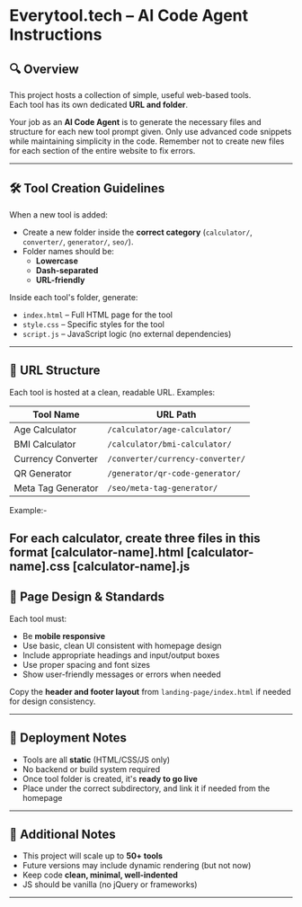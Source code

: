# Everytool.tech – AI Code Agent Instructions

## 🔍 Overview

This project hosts a collection of simple, useful web-based tools.  
Each tool has its own dedicated **URL and folder**.

Your job as an **AI Code Agent** is to generate the necessary files and structure for each new tool prompt given. Only use advanced code snippets while maintaining simplicity in the code. Remember not to create new files for each section of the entire website to fix errors.

---

## 🛠️ Tool Creation Guidelines

When a new tool is added:

- Create a new folder inside the **correct category** (`calculator/`, `converter/`, `generator/`, `seo/`).
- Folder names should be:
  - **Lowercase**
  - **Dash-separated**
  - **URL-friendly**

Inside each tool's folder, generate:

- `index.html` – Full HTML page for the tool
- `style.css` – Specific styles for the tool
- `script.js` – JavaScript logic (no external dependencies)

---

## 🔗 URL Structure

Each tool is hosted at a clean, readable URL. Examples:

| Tool Name          | URL Path                                |
|--------------------|------------------------------------------|
| Age Calculator     | `/calculator/age-calculator/`           |
| BMI Calculator     | `/calculator/bmi-calculator/`           |
| Currency Converter | `/converter/currency-converter/`        |
| QR Generator       | `/generator/qr-code-generator/`         |
| Meta Tag Generator | `/seo/meta-tag-generator/`              |


Example:-

For each calculator, create three files in this format
[calculator-name].html
[calculator-name].css
[calculator-name].js
---

## 🎨 Page Design & Standards

Each tool must:

- Be **mobile responsive**
- Use basic, clean UI consistent with homepage design
- Include appropriate headings and input/output boxes
- Use proper spacing and font sizes
- Show user-friendly messages or errors when needed

Copy the **header and footer layout** from `landing-page/index.html` if needed for design consistency.

---

## 🚀 Deployment Notes

- Tools are all **static** (HTML/CSS/JS only)
- No backend or build system required
- Once tool folder is created, it's **ready to go live**
- Place under the correct subdirectory, and link it if needed from the homepage

---

## 📌 Additional Notes

- This project will scale up to **50+ tools**
- Future versions may include dynamic rendering (but not now)
- Keep code **clean, minimal, well-indented**
- JS should be vanilla (no jQuery or frameworks)

---
